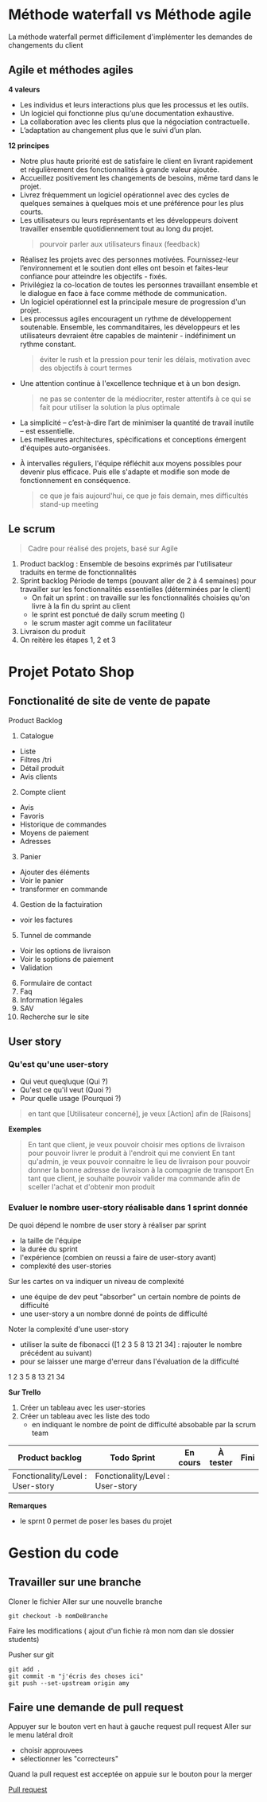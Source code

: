 # Méthode waterfall vs Méthode agile

La méthode waterfall permet difficilement d'implémenter les demandes de changements du client 

## Agile et méthodes agiles

**4 valeurs**
- Les individus et leurs interactions plus que les processus et les outils.
- Un logiciel qui fonctionne plus qu’une documentation exhaustive.
- La collaboration avec les clients plus que la négociation contractuelle.
- L’adaptation au changement plus que le suivi d’un plan.

**12 principes**
- Notre plus haute priorité est de satisfaire le client en livrant rapidement et régulièrement des fonctionnalités à grande valeur ajoutée.
- Accueillez positivement les changements de besoins, même tard dans le projet.
- Livrez fréquemment un logiciel opérationnel avec des cycles de quelques semaines à quelques mois et une préférence pour les plus courts.
- Les utilisateurs ou leurs représentants et les développeurs doivent travailler ensemble quotidiennement tout au long du projet.
    > pourvoir parler aux utilisateurs finaux (feedback)
- Réalisez les projets avec des personnes motivées. Fournissez-leur l’environnement et le soutien dont elles ont besoin et faites-leur confiance pour atteindre les objectifs - fixés.
- Privilégiez la co-location de toutes les personnes travaillant ensemble et le dialogue en face à face comme méthode de communication.
- Un logiciel opérationnel est la principale mesure de progression d'un projet.
- Les processus agiles encouragent un rythme de développement soutenable. Ensemble, les commanditaires, les développeurs et les utilisateurs devraient être capables de maintenir - indéfiniment un rythme constant.
    > éviter le rush et la pression pour tenir les délais, motivation avec des objectifs à court termes
- Une attention continue à l'excellence technique et à un bon design.
    > ne pas se contenter de la médiocriter, rester attentifs à ce qui se fait pour utiliser la solution la plus optimale
- La simplicité – c’est-à-dire l’art de minimiser la quantité de travail inutile – est essentielle.
- Les meilleures architectures, spécifications et conceptions émergent d'équipes auto-organisées.
    >
- À intervalles réguliers, l'équipe réfléchit aux moyens possibles pour devenir plus efficace. Puis elle s'adapte et modifie son mode de fonctionnement en conséquence.
    > ce que je fais aujourd'hui, ce que je fais demain, mes difficultés
    > stand-up meeting

## Le scrum

> Cadre pour réalisé des projets, basé sur Agile

1. Product backlog : Ensemble de besoins exprimés par l'utilisateur traduits en terme de fonctionnalités
2. Sprint backlog Période de temps (pouvant aller de 2 à 4 semaines) pour travailler sur les fonctionnalités essentielles (déterminées par le client)
    - On fait un sprint : on travaille sur les fonctionnalités choisies qu'on livre à la fin du sprint au client
    - le sprint est ponctué de daily scrum meeting ()
    - le scrum master agit comme un facilitateur
3. Livraison du produit
4. On reitère les étapes 1, 2 et 3


# Projet Potato Shop

## Fonctionalité de site de vente de papate

Product Backlog
1. Catalogue
- Liste
- Filtres /tri
- Détail produit
- Avis clients

2. Compte client
- Avis
- Favoris
- Historique de commandes
- Moyens de paiement
- Adresses

3. Panier
- Ajouter des éléments
- Voir le panier
- transformer en commande

4. Gestion de la factuiration
- voir les factures

5. Tunnel de commande
- Voir les options de livraison
- Voir le soptions de paiement
- Validation

6. Formulaire de contact
7. Faq
8. Information légales
9. SAV
10. Recherche sur le site


## User story

### Qu'est qu'une user-story
- Qui veut queqluque (Qui ?)
- Qu'est ce qu'il veut (Quoi ?)
- Pour quelle usage (Pourquoi ?)

> en tant que [Utilisateur concerné], je veux [Action] afin de [Raisons]

**Exemples** 
> En tant que client, je veux pouvoir choisir mes options de livraison pour pouvoir livrer le produit à l'endroit qui me convient
> En tant qu'admin, je veux pouvoir connaitre le lieu de livraison pour pouvoir donner la bonne adresse de livraison à la compagnie de transport
> En tant que client, je souhaite pouvoir valider ma commande afin de sceller l'achat et d'obtenir mon produit


### Evaluer le nombre user-story réalisable dans 1 sprint donnée

De quoi dépend le nombre de user story à réaliser par sprint
- la taille de l'équipe
- la durée du sprint
- l'expérience (combien on reussi a faire de user-story avant)
- complexité des user-stories

Sur les cartes on va indiquer un niveau de complexité
- une équipe de dev peut "absorber" un certain nombre de points de difficulté
- une user-story a un nombre donné de points de difficulté

Noter la complexité d'une user-story
- utiliser la suite de fibonacci ([1 2 3 5 8 13 21 34] : rajouter le nombre précédent au suivant)
- pour se laisser une marge d'erreur dans l'évaluation de la difficulté


1 2 3 5 8 13 21 34

**Sur Trello**

1. Créer un tableau avec les user-stories
2. Créer un tableau avec les liste des todo
    - en indiquant le nombre de point de difficulté absobable par la scrum team


|             Product backlog           |              Todo Sprint              |   En cours   |   À tester  |     Fini     |
|---------------------------------------|---------------------------------------|--------------|-------------|--------------|
|    Fonctionality/Level : User-story   |    Fonctionality/Level : User-story   |              |             |              |



**Remarques**
- le sprnt 0 permet de poser les bases du projet


# Gestion du code

## Travailler sur une branche
Cloner le fichier
Aller sur une nouvelle branche
```
git checkout -b nomDeBranche
```

Faire les modifications ( ajout d'un fichie rà mon nom dan sle dossier students)

Pusher sur git
```
git add .
git commit -m "j'écris des choses ici"
git push --set-upstream origin amy
```

## Faire une demande de pull request

Appuyer sur le bouton vert en haut à gauche request pull request
Aller sur le menu latéral droit
- choisir approuvees
- sélectionner les "correcteurs"

Quand la pull request est acceptée on appuie sur le bouton pour la merger

[Pull request](https://github.com/O-clock-Alumni/fiches-recap/blob/master/ldc/git-pull-request.md)